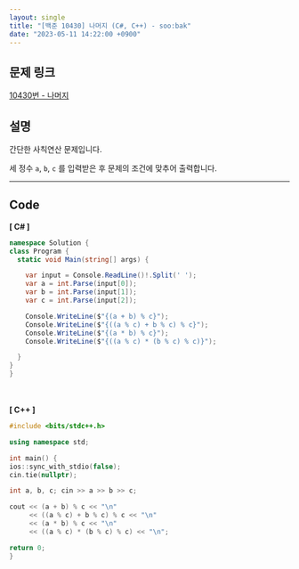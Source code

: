 ```yaml
---
layout: single
title: "[백준 10430] 나머지 (C#, C++) - soo:bak"
date: "2023-05-11 14:22:00 +0900"
---
```


## 문제 링크
  [10430번 - 나머지](https://www.acmicpc.net/problem/10430)

## 설명
간단한 사칙연산 문제입니다. <br>

세 정수 `a`, `b`, `c` 를 입력받은 후 문제의 조건에 맞추어 출력합니다. <br>

- - -

## Code
<b>[ C# ] </b>
<br>

  ```c#
namespace Solution {
  class Program {
    static void Main(string[] args) {

      var input = Console.ReadLine()!.Split(' ');
      var a = int.Parse(input[0]);
      var b = int.Parse(input[1]);
      var c = int.Parse(input[2]);

      Console.WriteLine($"{(a + b) % c}");
      Console.WriteLine($"{((a % c) + b % c) % c}");
      Console.WriteLine($"{(a * b) % c}");
      Console.WriteLine($"{((a % c) * (b % c) % c)}");

    }
  }
}
  ```
<br><br>
<b>[ C++ ] </b>
<br>

  ```c++
#include <bits/stdc++.h>

using namespace std;

int main() {
  ios::sync_with_stdio(false);
  cin.tie(nullptr);

  int a, b, c; cin >> a >> b >> c;

  cout << (a + b) % c << "\n"
       << ((a % c) + b % c) % c << "\n"
       << (a * b) % c << "\n"
       << ((a % c) * (b % c) % c) << "\n";

  return 0;
}
  ```
